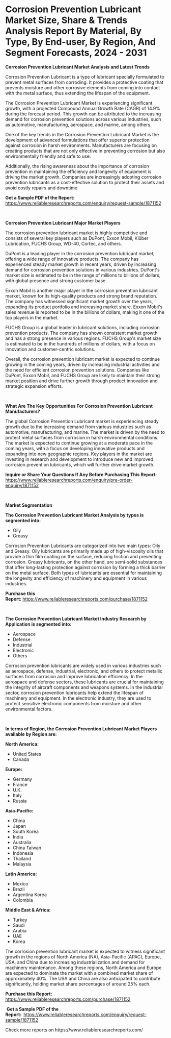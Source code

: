 <p><h1>Corrosion Prevention Lubricant Market Size, Share & Trends Analysis Report By Material, By Type, By End-user, By Region, And Segment Forecasts, 2024 - 2031</h1></p><p><strong>Corrosion Prevention Lubricant Market Analysis and Latest Trends</strong></p>
<p><p>Corrosion Prevention Lubricant is a type of lubricant specially formulated to prevent metal surfaces from corroding. It provides a protective coating that prevents moisture and other corrosive elements from coming into contact with the metal surface, thus extending the lifespan of the equipment.</p><p>The Corrosion Prevention Lubricant Market is experiencing significant growth, with a projected Compound Annual Growth Rate (CAGR) of 14.9% during the forecast period. This growth can be attributed to the increasing demand for corrosion prevention solutions across various industries, such as automotive, manufacturing, aerospace, and marine, among others.</p><p>One of the key trends in the Corrosion Prevention Lubricant Market is the development of advanced formulations that offer superior protection against corrosion in harsh environments. Manufacturers are focusing on creating products that are not only effective in preventing corrosion but also environmentally friendly and safe to use.</p><p>Additionally, the rising awareness about the importance of corrosion prevention in maintaining the efficiency and longevity of equipment is driving the market growth. Companies are increasingly adopting corrosion prevention lubricants as a cost-effective solution to protect their assets and avoid costly repairs and downtime.</p></p>
<p><strong>Get a Sample PDF of the Report:&nbsp;</strong> <a href="https://www.reliableresearchreports.com/enquiry/request-sample/1871152">https://www.reliableresearchreports.com/enquiry/request-sample/1871152</a></p>
<p>&nbsp;</p>
<p><strong>Corrosion Prevention Lubricant Major Market Players</strong></p>
<p><p>The corrosion prevention lubricant market is highly competitive and consists of several key players such as DuPont, Exxon Mobil, Klüber Lubrication, FUCHS Group, WD-40, Cortec, and others.</p><p>DuPont is a leading player in the corrosion prevention lubricant market, offering a wide range of innovative products. The company has experienced steady market growth in recent years, driven by increasing demand for corrosion prevention solutions in various industries. DuPont's market size is estimated to be in the range of millions to billions of dollars, with global presence and strong customer base.</p><p>Exxon Mobil is another major player in the corrosion prevention lubricant market, known for its high-quality products and strong brand reputation. The company has witnessed significant market growth over the years, expanding its product portfolio and increasing market share. Exxon Mobil's sales revenue is reported to be in the billions of dollars, making it one of the top players in the market.</p><p>FUCHS Group is a global leader in lubricant solutions, including corrosion prevention products. The company has shown consistent market growth and has a strong presence in various regions. FUCHS Group's market size is estimated to be in the hundreds of millions of dollars, with a focus on innovation and customer-centric solutions.</p><p>Overall, the corrosion prevention lubricant market is expected to continue growing in the coming years, driven by increasing industrial activities and the need for efficient corrosion prevention solutions. Companies like DuPont, Exxon Mobil, and FUCHS Group are likely to maintain their strong market position and drive further growth through product innovation and strategic expansion efforts.</p></p>
<p>&nbsp;</p>
<p><strong>What Are The Key Opportunities For Corrosion Prevention Lubricant Manufacturers?</strong></p>
<p><p>The global Corrosion Prevention Lubricant market is experiencing steady growth due to the increasing demand from various industries such as automotive, manufacturing, and marine. The market is driven by the need to protect metal surfaces from corrosion in harsh environmental conditions. The market is expected to continue growing at a moderate pace in the coming years, with a focus on developing innovative products and expanding into new geographic regions. Key players in the market are investing in research and development to introduce new and improved corrosion prevention lubricants, which will further drive market growth.</p></p>
<p><strong>Inquire or Share Your Questions If Any Before Purchasing This Report:</strong> <a href="https://www.reliableresearchreports.com/enquiry/pre-order-enquiry/1871152">https://www.reliableresearchreports.com/enquiry/pre-order-enquiry/1871152</a></p>
<p>&nbsp;</p>
<p><strong>Market Segmentation</strong></p>
<p><strong>The Corrosion Prevention Lubricant Market Analysis by types is segmented into:</strong></p>
<p><ul><li>Oily</li><li>Greasy</li></ul></p>
<p><p>Corrosion Prevention Lubricants are categorized into two main types: Oily and Greasy. Oily lubricants are primarily made up of high-viscosity oils that provide a thin film coating on the surface, reducing friction and preventing corrosion. Greasy lubricants, on the other hand, are semi-solid substances that offer long-lasting protection against corrosion by forming a thick barrier on the metal surface. Both types of lubricants are essential for maintaining the longevity and efficiency of machinery and equipment in various industries.</p></p>
<p><strong>Purchase this Report:&nbsp;</strong><a href="https://www.reliableresearchreports.com/purchase/1871152">https://www.reliableresearchreports.com/purchase/1871152</a></p>
<p>&nbsp;</p>
<p><strong>The Corrosion Prevention Lubricant Market Industry Research by Application is segmented into:</strong></p>
<p><ul><li>Aerospace</li><li>Defense</li><li>Industrial</li><li>Electronic</li><li>Others</li></ul></p>
<p><p>Corrosion prevention lubricants are widely used in various industries such as aerospace, defense, industrial, electronic, and others to protect metallic surfaces from corrosion and improve lubrication efficiency. In the aerospace and defense sectors, these lubricants are crucial for maintaining the integrity of aircraft components and weapons systems. In the industrial sector, corrosion prevention lubricants help extend the lifespan of machinery and equipment. In the electronic industry, they are used to protect sensitive electronic components from moisture and other environmental factors.</p></p>
<p>&nbsp;</p>
<p><strong>In terms of Region, the Corrosion Prevention Lubricant Market Players available by Region are:</strong></p>
<p>
    <p> <strong> North America: </strong>
        <ul>
            <li>United States</li>
            <li>Canada</li>
        </ul>
        </p> 
    <p> <strong> Europe: </strong>
        <ul>
            <li>Germany</li>
            <li>France</li>
            <li>U.K.</li>
            <li>Italy</li>
            <li>Russia</li>
        </ul>
        </p> 
    <p> <strong> Asia-Pacific: </strong>
        <ul>
            <li>China</li>
            <li>Japan</li>
            <li>South Korea</li>
            <li>India</li>
            <li>Australia</li>
            <li>China Taiwan</li>
            <li>Indonesia</li>
            <li>Thailand</li>
            <li>Malaysia</li>
        </ul>
        </p> 
    <p> <strong> Latin America: </strong>
        <ul>
            <li>Mexico</li>
            <li>Brazil</li>
            <li>Argentina Korea</li>
            <li>Colombia</li>
        </ul>
        </p> 
    <p> <strong> Middle East & Africa: </strong>
        <ul>
            <li>Turkey</li>
            <li>Saudi</li>
            <li>Arabia</li>
            <li>UAE</li>
            <li>Korea</li>
        </ul>
    </p>
    </p>
<p><p>The corrosion prevention lubricant market is expected to witness significant growth in the regions of North America (NA), Asia-Pacific (APAC), Europe, USA, and China due to increasing industrialization and demand for machinery maintenance. Among these regions, North America and Europe are expected to dominate the market with a combined market share of approximately 40%. The USA and China are also anticipated to contribute significantly, holding market share percentages of around 25% each.</p></p>
<p><strong>Purchase this Report: </strong><a href="https://www.reliableresearchreports.com/purchase/1871152">https://www.reliableresearchreports.com/purchase/1871152</a></p>
<p>&nbsp;<strong>Get a Sample PDF of the Report:&nbsp;&nbsp;</strong><a href="https://www.reliableresearchreports.com/enquiry/request-sample/1871152">https://www.reliableresearchreports.com/enquiry/request-sample/1871152</a></p>
<p><strong></strong></p>
<p>Check more reports on https://www.reliableresearchreports.com/</p>